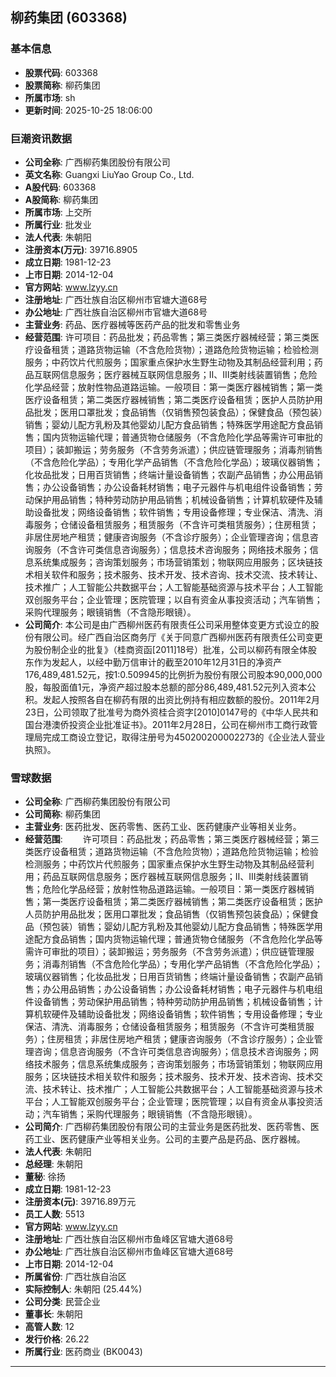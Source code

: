 ## 柳药集团 (603368)

### 基本信息

- **股票代码**: 603368
- **股票简称**: 柳药集团
- **所属市场**: sh
- **更新时间**: 2025-10-25 18:06:00

### 巨潮资讯数据

- **公司全称**: 广西柳药集团股份有限公司
- **英文名称**: Guangxi LiuYao Group Co., Ltd.
- **A股代码**: 603368
- **A股简称**: 柳药集团
- **所属市场**: 上交所
- **所属行业**: 批发业
- **法人代表**: 朱朝阳
- **注册资本(万元)**: 39716.8905
- **成立日期**: 1981-12-23
- **上市日期**: 2014-12-04
- **官方网站**: www.lzyy.cn
- **注册地址**: 广西壮族自治区柳州市官塘大道68号
- **办公地址**: 广西壮族自治区柳州市官塘大道68号
- **主营业务**: 药品、医疗器械等医药产品的批发和零售业务
- **经营范围**: 许可项目：药品批发；药品零售；第三类医疗器械经营；第三类医疗设备租赁；道路货物运输（不含危险货物）；道路危险货物运输；检验检测服务；中药饮片代煎服务；国家重点保护水生野生动物及其制品经营利用；药品互联网信息服务；医疗器械互联网信息服务；Ⅱ、Ⅲ类射线装置销售；危险化学品经营；放射性物品道路运输。一般项目：第一类医疗器械销售；第一类医疗设备租赁；第二类医疗器械销售；第二类医疗设备租赁；医护人员防护用品批发；医用口罩批发；食品销售（仅销售预包装食品）；保健食品（预包装）销售；婴幼儿配方乳粉及其他婴幼儿配方食品销售；特殊医学用途配方食品销售；国内货物运输代理；普通货物仓储服务（不含危险化学品等需许可审批的项目）；装卸搬运；劳务服务（不含劳务派遣）；供应链管理服务；消毒剂销售（不含危险化学品）；专用化学产品销售（不含危险化学品）；玻璃仪器销售；化妆品批发；日用百货销售；终端计量设备销售；农副产品销售；办公用品销售；办公设备销售；办公设备耗材销售；电子元器件与机电组件设备销售；劳动保护用品销售；特种劳动防护用品销售；机械设备销售；计算机软硬件及辅助设备批发；网络设备销售；软件销售；专用设备修理；专业保洁、清洗、消毒服务；仓储设备租赁服务；租赁服务（不含许可类租赁服务）；住房租赁；非居住房地产租赁；健康咨询服务（不含诊疗服务）；企业管理咨询；信息咨询服务（不含许可类信息咨询服务）；信息技术咨询服务；网络技术服务；信息系统集成服务；咨询策划服务；市场营销策划；物联网应用服务；区块链技术相关软件和服务；技术服务、技术开发、技术咨询、技术交流、技术转让、技术推广；人工智能公共数据平台；人工智能基础资源与技术平台；人工智能双创服务平台；企业管理；医院管理；以自有资金从事投资活动；汽车销售；采购代理服务；眼镜销售（不含隐形眼镜）。
- **公司简介**: 本公司是由广西柳州医药有限责任公司采用整体变更方式设立的股份有限公司。经广西自治区商务厅《关于同意广西柳州医药有限责任公司变更为股份制企业的批复》（桂商资函[2011]18号）批准，公司以柳药有限全体股东作为发起人，以经中勤万信审计的截至2010年12月31日的净资产176,489,481.52元，按1:0.509945的比例折为股份有限公司股本90,000,000股，每股面值1元，净资产超过股本总额的部分86,489,481.52元列入资本公积。发起人按照各自在柳药有限的出资比例持有相应数额的股份。2011年2月23日，公司领取了批准号为商外资桂合资字[2010]0147号的《中华人民共和国台港澳侨投资企业批准证书》。2011年2月28日，公司在柳州市工商行政管理局完成工商设立登记，取得注册号为450200200002273的《企业法人营业执照》。

### 雪球数据

- **公司全称**: 广西柳药集团股份有限公司
- **公司简称**: 柳药集团
- **主营业务**: 医药批发、医药零售、医药工业、医药健康产业等相关业务。
- **经营范围**: 　　许可项目：药品批发；药品零售；第三类医疗器械经营；第三类医疗设备租赁；道路货物运输（不含危险货物）；道路危险货物运输；检验检测服务；中药饮片代煎服务；国家重点保护水生野生动物及其制品经营利用；药品互联网信息服务；医疗器械互联网信息服务；Ⅱ、Ⅲ类射线装置销售；危险化学品经营；放射性物品道路运输。一般项目：第一类医疗器械销售；第一类医疗设备租赁；第二类医疗器械销售；第二类医疗设备租赁；医护人员防护用品批发；医用口罩批发；食品销售（仅销售预包装食品）；保健食品（预包装）销售；婴幼儿配方乳粉及其他婴幼儿配方食品销售；特殊医学用途配方食品销售；国内货物运输代理；普通货物仓储服务（不含危险化学品等需许可审批的项目）；装卸搬运；劳务服务（不含劳务派遣）；供应链管理服务；消毒剂销售（不含危险化学品）；专用化学产品销售（不含危险化学品）；玻璃仪器销售；化妆品批发；日用百货销售；终端计量设备销售；农副产品销售；办公用品销售；办公设备销售；办公设备耗材销售；电子元器件与机电组件设备销售；劳动保护用品销售；特种劳动防护用品销售；机械设备销售；计算机软硬件及辅助设备批发；网络设备销售；软件销售；专用设备修理；专业保洁、清洗、消毒服务；仓储设备租赁服务；租赁服务（不含许可类租赁服务）；住房租赁；非居住房地产租赁；健康咨询服务（不含诊疗服务）；企业管理咨询；信息咨询服务（不含许可类信息咨询服务）；信息技术咨询服务；网络技术服务；信息系统集成服务；咨询策划服务；市场营销策划；物联网应用服务；区块链技术相关软件和服务；技术服务、技术开发、技术咨询、技术交流、技术转让、技术推广；人工智能公共数据平台；人工智能基础资源与技术平台；人工智能双创服务平台；企业管理；医院管理；以自有资金从事投资活动；汽车销售；采购代理服务；眼镜销售（不含隐形眼镜）。
- **公司简介**: 广西柳药集团股份有限公司的主营业务是医药批发、医药零售、医药工业、医药健康产业等相关业务。公司的主要产品是药品、医疗器械。
- **法人代表**: 朱朝阳
- **总经理**: 朱朝阳
- **董秘**: 徐扬
- **成立日期**: 1981-12-23
- **注册资本(元)**: 39716.89万元
- **员工人数**: 5513
- **官方网站**: www.lzyy.cn
- **注册地址**: 广西壮族自治区柳州市鱼峰区官塘大道68号
- **办公地址**: 广西壮族自治区柳州市鱼峰区官塘大道68号
- **上市日期**: 2014-12-04
- **所属省份**: 广西壮族自治区
- **实际控制人**: 朱朝阳 (25.44%)
- **公司分类**: 民营企业
- **董事长**: 朱朝阳
- **高管人数**: 12
- **发行价格**: 26.22
- **所属行业**: 医药商业 (BK0043)

---